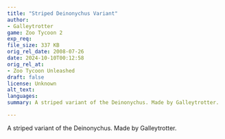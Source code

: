 ```yaml
---
title: "Striped Deinonychus Variant"
author: 
- Galleytrotter
game: Zoo Tycoon 2
exp_req: 
file_size: 337 KB
orig_rel_date: 2008-07-26
date: 2024-10-10T00:12:58
orig_rel_at: 
- Zoo Tycoon Unleashed
draft: false
license: Unknown
alt_text: 
languages:
summary: A striped variant of the Deinonychus. Made by Galleytrotter. 

---
```


A striped variant of the Deinonychus. Made by Galleytrotter. 

